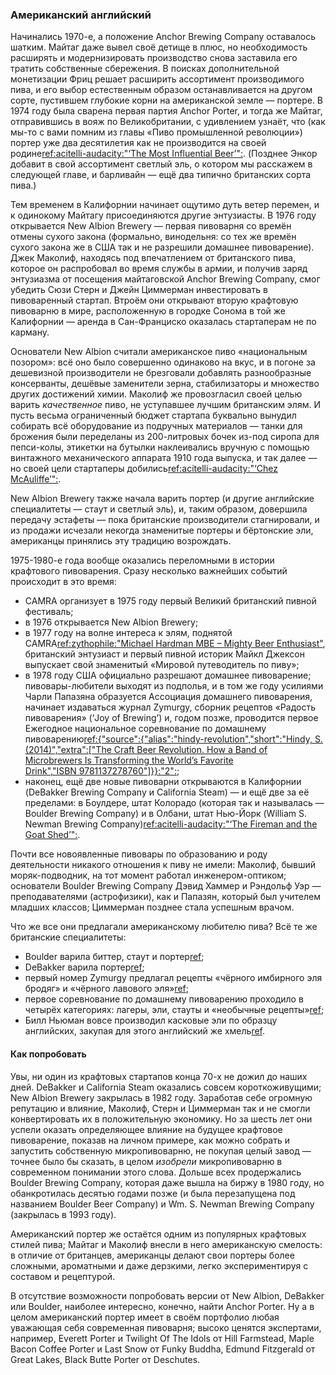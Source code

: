 ### Американский английский

Начинались 1970-е, а положение Anchor Brewing Company оставалось шатким. Майтаг даже вывел своё детище в плюс, но необходимость расширять и модернизировать производство снова заставила его тратить собственные сбережения. В поисках дополнительной монетизации Фриц решает расширить ассортимент производимого пива, и его выбор естественным образом останавливается на другом сорте, пустившем глубокие корни на американской земле — портере. В 1974 году была сварена первая партия Anchor Porter, и тогда же Майтаг, отправившись в вояж по Великобритании, с удивлением узнаёт, что (как мы-то с вами помним из главы «Пиво промышленной революции») портер уже два десятилетия как не производится на своей родине[ref:acitelli-audacity:"‘The Most Influential Beer’":](). (Позднее Энкор добавит в свой ассортимент светлый эль, о котором мы расскажем в следующей главе, и барливайн — ещё два типично британских сорта пива.)

Тем временем в Калифорнии начинает ощутимо дуть ветер перемен, и к одинокому Майтагу присоединяются другие энтузиасты. В 1976 году открывается New Albion Brewery — первая пивоварня со времён отмены сухого закона (формально, винодельня: со тех же времён сухого закона же в США так и не разрешили домашнее пивоварение). Джек Маколиф, находясь под впечатлением от британского пива, которое он распробовал во время службы в армии, и получив заряд энтузиазма от посещения майтаговской Anchor Brewing Company, смог убедить Сюзи Стерн и Джейн Циммерман инвестировать в пивоваренный стартап. Втроём они открывают вторую крафтовую пивоварню в мире, расположенную в городке Сонома в той же Калифорнии — аренда в Сан-Франциско оказалась стартаперам не по карману. 

Основатели New Albion считали американское пиво «национальным позором»: всё оно было совершенно одинаково на вкус, и в погоне за дешевизной производители не брезговали добавлять разнообразные консерванты, дешёвые заменители зерна, стабилизаторы и множество других достижений химии. Маколиф же провозгласил своей целью варить *качественное* пиво, не уступавшее лучшим британским элям. И пусть весьма ограниченный бюджет стартапа буквально вынудил собирать всё оборудование из подручных материалов — танки для брожения были переделаны из 200-литровых бочек из-под сиропа для пепси-колы, этикетки на бутылки наклеивались вручную с помощью винтажного механического аппарата 1910 года выпуска, и так далее — но своей цели стартаперы добились[ref:acitelli-audacity:"‘Chez McAuliffe’":]().

New Albion Brewery также начала варить портер (и другие английские специалитеты — стаут и светлый эль), и, таким образом, довершила передачу эстафеты — пока британские производители стагнировали, и из продажи исчезали некогда знаменитые портеры и бёртонские эли, американцы принялись эту традицию возрождать.

1975-1980-е года вообще оказались переломными в истории крафтового пивоварения. Сразу несколько важнейших событий происходит в это время:
  * CAMRA организует в 1975 году первый Великий британский пивной фестиваль;
  * в 1976 открывается New Albion Brewery;
  * в 1977 году на волне интереса к элям, поднятой CAMRA[ref:zythophile:"Michael Hardman MBE – Mighty Beer Enthusiast"](https://zythophile.co.uk/2008/12/31/michael-hardman-mbe-mighty-beer-enthusiast/), британский энтузиаст и первый пивной историк Майкл Джексон выпускает свой знаменитый «Мировой путеводитель по пиву»;
  * в 1978 году США официально разрешают домашнее пивоварение; пивовары-любители выходят из подполья, и в том же году усилиями Чарли Папазяна образуется Ассоциация домашнего пивоварения, начинает издаваться журнал Zymurgy, сборник рецептов «Радость пивоварения» (‘Joy of Brewing’) и, годом позже, проводится первое Ежегодное национальное соревнование по домашнему пивоварению[ref:{"source":{"alias":"hindy-revolution","short":"Hindy, S. (2014)","extra":["The Craft Beer Revolution. How a Band of Microbrewers Is Transforming the World’s Favorite Drink","ISBN 9781137278760"]}}:"2":]();
  * наконец, ещё две новые пивоварни открываются в Калифорнии (DeBakker Brewing Company и California Steam) — и ещё две за её пределами: в Боулдере, штат Колорадо (которая так и называлась — Boulder Brewing Company) и в Олбани, штат Нью-Йорк (William S. Newman Brewing Company)[ref:acitelli-audacity:"‘The Fireman and the Goat Shed’":]().

Почти все новоявленные пивовары по образованию и роду деятельности никакого отношения к пиву не имели: Маколиф, бывший моряк-подводник, на тот момент работал инженером-оптиком; основатели Boulder Brewing Company Дэвид Хаммер и Рэндольф Уэр — преподавателями (астрофизики), как и Папазян, который был учителем младших классов; Циммерман позднее стала успешным врачом.

Что же все они предлагали американскому любителю пива? Всё те же британские специалитеты:
  * Boulder варила биттер, стаут и портер[ref](https://www.craftbeer.com/featured-brewery/this-is-40-boulder-beer); 
  * DeBakker варила портер[ref](https://brookstonbeerbulletin.com/new-albion-vintage-beer-tasting/);
  * первый номер Zymurgy предлагал рецепты «чёрного имбирного эля бродяг» и «чёрного лавового эля»[ref](https://www.homebrewersassociation.org/homebrew-community-culture/zymurgy-magazine-issue-1-throwback-to-1978/);
  * первое соревнование по домашнему пивоварению проходило в четырёх категориях: лагеры, эли, стауты и «необычные рецепты»[ref](https://www.homebrewersassociation.org/homebrew-community-culture/zymurgy-magazine-issue-1-throwback-to-1978/);
  * Билл Ньюман вовсе производил касковые эли по образцу английских, закупая для этого английский же хмель[ref](https://ediblecapitaldistrict.ediblecommunities.com/drink/bill-newman-godfather-american-craft-brewing).

#### Как попробовать

Увы, ни один из крафтовых стартапов конца 70-х не дожил до наших дней. DeBakker и California Steam оказались совсем короткоживущими; New Albion Brewery закрылась в 1982 году. Заработав себе огромную репутацию и влияние, Маколиф, Стерн и Циммерман так и не смогли конвертировать их в положительную экономику. Но за шесть лет они успели оказать определяющее влияние на будущее крафтовое пивоварение, показав на личном примере, как можно собрать и запустить собственную микропивоварню, не покупая целый завод — точнее было бы сказать, в целом *изобрели* микропивоварню в современном понимании этого слова. Дольше всех продержались Boulder Brewing Company, которая даже вышла на биржу в 1980 году, но обанкротилась десятью годами позже (и была перезапущена под названием Boulder Beer Company) и Wm. S. Newman Brewing Company (закрылась в 1993 году).

Американский портер же остаётся одним из популярных крафтовых стилей пива; Майтаг и Маколиф внесли в него американскую смелость: в отличие от британцев, американцы делают свои портеры более сложными, ароматными и даже дерзкими, легко экспериментируя с составом и рецептурой.

В отсутствие возможности попробовать версии от New Albion, DeBakker или Boulder, наиболее интересно, конечно, найти Anchor Porter. Ну а в целом американский портер имеет в своём портфолио любая уважающая себя современная пивоварня; высоко ценятся экспертами, например, Everett Porter и Twilight Of The Idols от Hill Farmstead, Maple Bacon Coffee Porter и Last Snow от Funky Buddha, Edmund Fitzgerald от Great Lakes, Black Butte Porter от Deschutes.